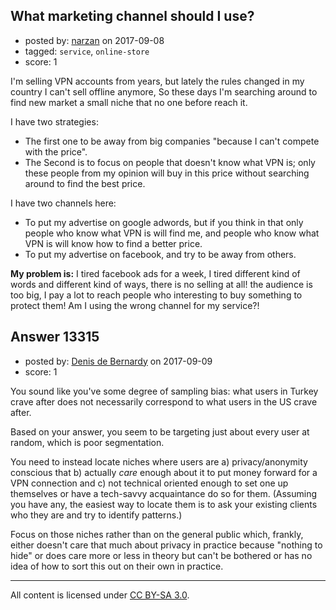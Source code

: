 ## What marketing channel should I use?

- posted by: [narzan](https://stackexchange.com/users/4938632/narzan) on 2017-09-08
- tagged: `service`, `online-store`
- score: 1

I'm selling VPN accounts from years, but lately the rules changed in my country I can't sell offline anymore, So these days I'm searching around to find new market a small niche that no one before reach it.

I have two strategies:

 - The first one to be away from big companies "because I can't compete
   with the price".
 - The Second is to focus on people that doesn't know what VPN is; only these people from my opinion will buy in this price without searching around to find the best price.

I have two channels here:

 - To put my advertise on google adwords, but if you think in that only
   people who know what VPN is will find me, and people who know what VPN is will know how to find a better price.
 - To put my advertise on facebook, and try to be away from others.

**My problem is:** I tired facebook ads for a week, I tired different kind of words and different kind of ways, there is no selling at all! the audience is too big, I pay a lot to reach people who interesting to buy something to protect them!
Am I using the wrong channel for my service?!


## Answer 13315

- posted by: [Denis de Bernardy](https://stackexchange.com/users/182468/denis-de-bernardy) on 2017-09-09
- score: 1

You sound like you've some degree of sampling bias: what users in Turkey crave after does not necessarily correspond to what users in the US crave after.

Based on your answer, you seem to be targeting just about every user at random, which is poor segmentation.

You need to instead locate niches where users are a) privacy/anonymity conscious that b) actually _care_ enough about it to put money forward for a VPN connection and c) not technical oriented enough to set one up themselves or have a tech-savvy acquaintance do so for them. (Assuming you have any, the easiest way to locate them is to ask your existing clients who they are and try to identify patterns.)

Focus on those niches rather than on the general public which, frankly, either doesn't care that much about privacy in practice because "nothing to hide" or does care more or less in theory but can't be bothered or has no idea of how to sort this out on their own in practice.



---

All content is licensed under [CC BY-SA 3.0](https://creativecommons.org/licenses/by-sa/3.0/).
